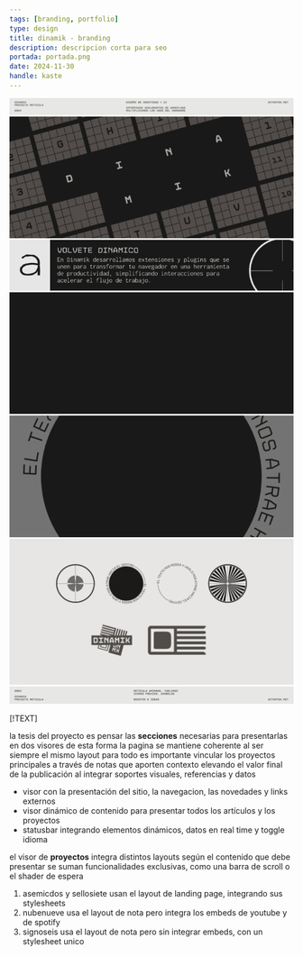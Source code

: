 ```yaml
---
tags: [branding, portfolio]
type: design
title: dinamik - branding
description: descripcion corta para seo
portada: portada.png
date: 2024-11-30
handle: kaste
---
```


![informacion del proyecto](top.webp)
![banner del proyecto de diseño](banner.gif)
![concepto de la marca explicado](tagline.gif)
![tesis sobre interfaces](presentacion.gif)
![presentacion de las interfaces](explicacion.gif)
![assets estaticos y reticulas](assets.png)
![presentacion del logo para la marca](bot.webp)

[!TEXT]

la tesis del proyecto es pensar las **secciones** necesarias para presentarlas en dos visores
de esta forma la pagina se mantiene coherente al ser siempre el mismo layout para todo
es importante vincular los proyectos principales a través de notas que aporten contexto
elevando el valor final de la publicación al integrar soportes visuales, referencias y datos

- visor con la presentación del sitio, la navegacion, las novedades y links externos
- visor dinámico de contenido para presentar todos los artículos y los proyectos
- statusbar integrando elementos dinámicos, datos en real time y toggle idioma

el visor de **proyectos** integra distintos layouts según el contenido que debe presentar
se suman funcionalidades exclusivas, como una barra de scroll o el shader de espera

1. asemicdos y sellosiete usan el layout de landing page, integrando sus stylesheets
2. nubenueve usa el layout de nota pero integra los embeds de youtube y de spotify
3. signoseis usa el layout de nota pero sin integrar embeds, con un stylesheet unico